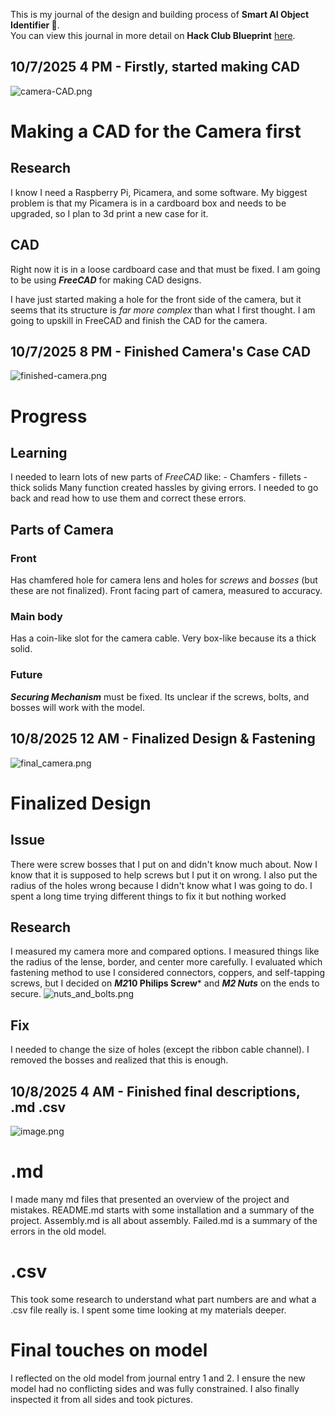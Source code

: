 <!--
  ===================    !!READ THIS NOTICE!!   ====================
  DO NOT edit this file manually. Your changes WILL BE OVERWRITTEN!
  This journal is auto generated and updated by Hack Club Blueprint.
  To edit this file, please edit your journal entries on Blueprint.
  ==================================================================
-->

This is my journal of the design and building process of **Smart AI Object Identifier 🤖**.  
You can view this journal in more detail on **Hack Club Blueprint** [here](https://blueprint.hackclub.com/projects/290).


## 10/7/2025 4 PM - Firstly, started making CAD  

![camera-CAD.png](https://blueprint.hackclub.com/user-attachments/blobs/proxy/eyJfcmFpbHMiOnsiZGF0YSI6OTUxLCJwdXIiOiJibG9iX2lkIn19--fd1585401d3efca3188300f87f8b662c1b629c1b/camera-CAD.png)

# Making a CAD for the Camera first

## Research

I know I need a Raspberry Pi, Picamera, and some software. My biggest problem is that my Picamera is in a cardboard box and needs to be upgraded, so I plan to 3d print a new case for it.

## CAD

Right now it is in a loose cardboard case and that must be fixed. I am going to be using ***FreeCAD*** for making CAD designs.

I have just started making a hole for the front side of the camera, but it seems that its structure is *far more complex* than what I first thought. I am going to upskill in FreeCAD and finish the CAD for the camera.  

## 10/7/2025 8 PM - Finished Camera's Case CAD  

![finished-camera.png](https://blueprint.hackclub.com/user-attachments/blobs/proxy/eyJfcmFpbHMiOnsiZGF0YSI6OTY3LCJwdXIiOiJibG9iX2lkIn19--43ec9ea78ca83f5157aa15693ac722a8eb4cfced/finished-camera.png)
# Progress

## Learning

I needed to learn lots of new parts of *FreeCAD* like:
	- Chamfers
	- fillets
	- thick solids
Many function created hassles by giving errors. I needed to go back and read how to use them and correct these errors.

## Parts of Camera

### Front

Has chamfered hole for camera lens and holes for *screws* and *bosses* (but these are not finalized). Front facing part of camera, measured to accuracy.

### Main body

Has a coin-like slot for the camera cable. Very box-like because its a thick solid.

### Future

***Securing Mechanism*** must be fixed. Its unclear if the screws, bolts, and bosses will work with the model.  

## 10/8/2025 12 AM - Finalized Design & Fastening  

![final_camera.png](https://blueprint.hackclub.com/user-attachments/blobs/proxy/eyJfcmFpbHMiOnsiZGF0YSI6OTg1LCJwdXIiOiJibG9iX2lkIn19--f24f2e6c86287f132162d38bdb687d95ccf77b63/final_camera.png)

# Finalized Design

## Issue

There were screw bosses that I put on and didn't know much about. Now I know that it is supposed to help screws but I put it on wrong. I also put the radius of the holes wrong because I didn't know what I was going to do. I spent a long time trying different things to fix it but nothing worked

## Research

I measured my camera more and compared options. I measured things like the radius of the lense, border, and center more carefully. I evaluated which fastening method to use I considered connectors, coppers, and self-tapping screws, but I decided on ***M2*10 Philips Screw*** and ***M2 Nuts*** on the ends to secure.
![nuts_and_bolts.png](https://blueprint.hackclub.com/user-attachments/blobs/proxy/eyJfcmFpbHMiOnsiZGF0YSI6OTg2LCJwdXIiOiJibG9iX2lkIn19--51a1ffe86b7743c377912b5ffd4f4c37e0520e61/nuts_and_bolts.png)

## Fix

I needed to change the size of holes (except the ribbon cable channel). I removed the bosses and realized that this is enough.  

## 10/8/2025 4 AM - Finished final descriptions, .md .csv  

![image.png](https://blueprint.hackclub.com/user-attachments/blobs/proxy/eyJfcmFpbHMiOnsiZGF0YSI6MTAxOCwicHVyIjoiYmxvYl9pZCJ9fQ==--acde3c5248b67140f2fc53bbba2d498b78434bfa/image.png)
# .md

I made many md files that presented an overview of the project and mistakes.
README.md starts with some installation and a summary of the project.
Assembly.md is all about assembly.
Failed.md is a summary of the errors in the old model.

# .csv

This took some research to understand what part numbers are and what a .csv file really is. I spent some time looking at my materials deeper.

# Final touches on model

I reflected on the old model from journal entry 1 and 2. I ensure the new model had no conflicting sides and was fully constrained. I also finally inspected it from all sides and took pictures.  


